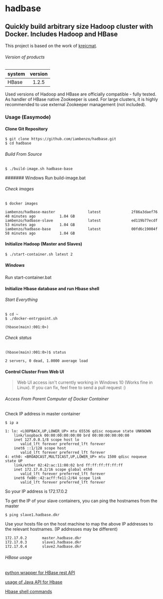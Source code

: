 # hadbase
Quickly build arbitrary size Hadoop cluster with Docker. Includes Hadoop and HBase
------
This project is based on the work of [krejcmat](https://github.com/krejcmat/hadoop-hbase-docker/).

###### Version of products
| system          | version    |
| ----------------|:----------:|
| HBase           | 1.2.5      |

Used versions of Hadoop and HBase are officially compatible - fully tested.
As handler of HBase native Zookeeper is used. For large clusters, it is highly recommended to use external Zookeeper management (not included).

### Usage (Easymode)

#### Clone Git Repository
```
$ git clone https://github.com/iambenzo/hadbase.git
$ cd hadbase
```

###### Build From Source
```
$ ./build-image.sh hadbase-base
```

####### Windows
Run build-image.bat

###### Check images
```
$ docker images

iambenzo/hadbase-master               latest              2f86a3daef76        48 minutes ago           1.04 GB
iambenzo/hadbase-slave                latest              ed119b77ecdf        53 minutes ago           1.04 GB
iambenzo/hadbase-base                 latest              00fd6c19004f        58 minutes ago           1.04 GB

```

#### Initialize Hadoop (Master and Slaves)
```
$ ./start-container.sh latest 2
```

##### Windows
Run start-container.bat

#### Initialize Hbase database and run Hbase shell

###### Start Everything
```
$ cd ~
$ ./docker-entrypoint.sh

(hbase(main):001:0>)
```

###### Check status
```
(hbase(main):001:0>)$ status

2 servers, 0 dead, 1.0000 average load
```

#### Control Cluster From Web UI

> Web UI access isn't currently working in Windows 10 (Works fine in Linux). If you can fix, feel free to send a pull request :)

###### Access From Parent Computer of Docker Container
Check IP address in master container
```
$ ip a

1: lo: <LOOPBACK,UP,LOWER_UP> mtu 65536 qdisc noqueue state UNKNOWN
    link/loopback 00:00:00:00:00:00 brd 00:00:00:00:00:00
    inet 127.0.0.1/8 scope host lo
       valid_lft forever preferred_lft forever
    inet6 ::1/128 scope host
       valid_lft forever preferred_lft forever
4: eth0: <BROADCAST,MULTICAST,UP,LOWER_UP> mtu 1500 qdisc noqueue state UP
    link/ether 02:42:ac:11:00:02 brd ff:ff:ff:ff:ff:ff
    inet 172.17.0.2/16 scope global eth0
       valid_lft forever preferred_lft forever
    inet6 fe80::42:acff:fe11:2/64 scope link
       valid_lft forever preferred_lft forever

```
So your IP address is 172.17.0.2

To get the IP of your slave containers, you can ping the hostnames from the master

```
$ ping slave1.hadbase.dkr
```

Use your hosts file on the host machine to map the above IP addresses to the relevant hostnames. (IP addresses may be different)

```
172.17.0.2       master.hadbase.dkr
172.17.0.3       slave1.hadbase.dkr
172.17.0.4       slave2.hadbase.dkr
```


###### HBase usage
[python wrapper for HBase rest API](http://blog.cloudera.com/blog/2013/10/hello-starbase-a-python-wrapper-for-the-hbase-rest-api/)

[usage of Java API for Hbase](https://autofei.wordpress.com/2012/04/02/java-example-code-using-hbase-data-model-operations/)

[Hbase shell commands](https://learnhbase.wordpress.com/2013/03/02/hbase-shell-commands/)
